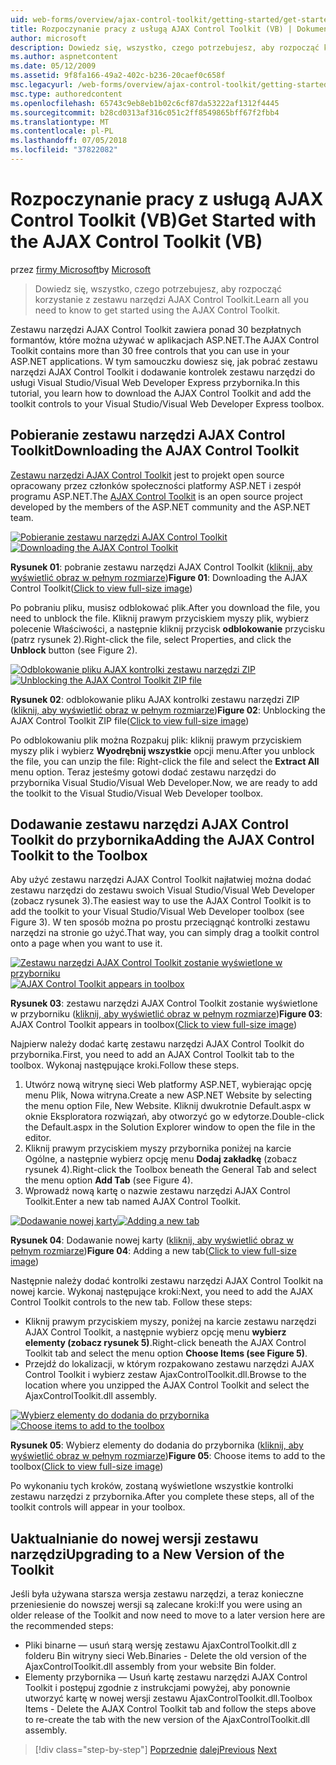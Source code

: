 ```yaml
---
uid: web-forms/overview/ajax-control-toolkit/getting-started/get-started-with-the-ajax-control-toolkit-vb
title: Rozpoczynanie pracy z usługą AJAX Control Toolkit (VB) | Dokumentacja firmy Microsoft
author: microsoft
description: Dowiedz się, wszystko, czego potrzebujesz, aby rozpocząć korzystanie z zestawu narzędzi AJAX Control Toolkit.
ms.author: aspnetcontent
ms.date: 05/12/2009
ms.assetid: 9f8fa166-49a2-402c-b236-20caef0c658f
msc.legacyurl: /web-forms/overview/ajax-control-toolkit/getting-started/get-started-with-the-ajax-control-toolkit-vb
msc.type: authoredcontent
ms.openlocfilehash: 65743c9eb8eb1b02c6cf87da53222af1312f4445
ms.sourcegitcommit: b28cd0313af316c051c2ff8549865bff67f2fbb4
ms.translationtype: MT
ms.contentlocale: pl-PL
ms.lasthandoff: 07/05/2018
ms.locfileid: "37822082"
---
```

<a name="get-started-with-the-ajax-control-toolkit-vb"></a><span data-ttu-id="fbd21-103">Rozpoczynanie pracy z usługą AJAX Control Toolkit (VB)</span><span class="sxs-lookup"><span data-stu-id="fbd21-103">Get Started with the AJAX Control Toolkit (VB)</span></span>
====================
<span data-ttu-id="fbd21-104">przez [firmy Microsoft](https://github.com/microsoft)</span><span class="sxs-lookup"><span data-stu-id="fbd21-104">by [Microsoft](https://github.com/microsoft)</span></span>

> <span data-ttu-id="fbd21-105">Dowiedz się, wszystko, czego potrzebujesz, aby rozpocząć korzystanie z zestawu narzędzi AJAX Control Toolkit.</span><span class="sxs-lookup"><span data-stu-id="fbd21-105">Learn all you need to know to get started using the AJAX Control Toolkit.</span></span>


<span data-ttu-id="fbd21-106">Zestawu narzędzi AJAX Control Toolkit zawiera ponad 30 bezpłatnych formantów, które można używać w aplikacjach ASP.NET.</span><span class="sxs-lookup"><span data-stu-id="fbd21-106">The AJAX Control Toolkit contains more than 30 free controls that you can use in your ASP.NET applications.</span></span> <span data-ttu-id="fbd21-107">W tym samouczku dowiesz się, jak pobrać zestawu narzędzi AJAX Control Toolkit i dodawanie kontrolek zestawu narzędzi do usługi Visual Studio/Visual Web Developer Express przybornika.</span><span class="sxs-lookup"><span data-stu-id="fbd21-107">In this tutorial, you learn how to download the AJAX Control Toolkit and add the toolkit controls to your Visual Studio/Visual Web Developer Express toolbox.</span></span>

## <a name="downloading-the-ajax-control-toolkit"></a><span data-ttu-id="fbd21-108">Pobieranie zestawu narzędzi AJAX Control Toolkit</span><span class="sxs-lookup"><span data-stu-id="fbd21-108">Downloading the AJAX Control Toolkit</span></span>

<span data-ttu-id="fbd21-109">[Zestawu narzędzi AJAX Control Toolkit](http://devexpress.com/act) jest to projekt open source opracowany przez członków społeczności platformy ASP.NET i zespół programu ASP.NET.</span><span class="sxs-lookup"><span data-stu-id="fbd21-109">The [AJAX Control Toolkit](http://devexpress.com/act) is an open source project developed by the members of the ASP.NET community and the ASP.NET team.</span></span>


<span data-ttu-id="fbd21-110">[![Pobieranie zestawu narzędzi AJAX Control Toolkit](get-started-with-the-ajax-control-toolkit-vb/_static/image1.jpg)](get-started-with-the-ajax-control-toolkit-vb/_static/image1.png)</span><span class="sxs-lookup"><span data-stu-id="fbd21-110">[![Downloading the AJAX Control Toolkit](get-started-with-the-ajax-control-toolkit-vb/_static/image1.jpg)](get-started-with-the-ajax-control-toolkit-vb/_static/image1.png)</span></span>

<span data-ttu-id="fbd21-111">**Rysunek 01**: pobranie zestawu narzędzi AJAX Control Toolkit ([kliknij, aby wyświetlić obraz w pełnym rozmiarze](get-started-with-the-ajax-control-toolkit-vb/_static/image2.png))</span><span class="sxs-lookup"><span data-stu-id="fbd21-111">**Figure 01**: Downloading the AJAX Control Toolkit([Click to view full-size image](get-started-with-the-ajax-control-toolkit-vb/_static/image2.png))</span></span>


<span data-ttu-id="fbd21-112">Po pobraniu pliku, musisz odblokować plik.</span><span class="sxs-lookup"><span data-stu-id="fbd21-112">After you download the file, you need to unblock the file.</span></span> <span data-ttu-id="fbd21-113">Kliknij prawym przyciskiem myszy plik, wybierz polecenie Właściwości, a następnie kliknij przycisk **odblokowanie** przycisku (patrz rysunek 2).</span><span class="sxs-lookup"><span data-stu-id="fbd21-113">Right-click the file, select Properties, and click the **Unblock** button (see Figure 2).</span></span>


<span data-ttu-id="fbd21-114">[![Odblokowanie pliku AJAX kontrolki zestawu narzędzi ZIP](get-started-with-the-ajax-control-toolkit-vb/_static/image2.jpg)](get-started-with-the-ajax-control-toolkit-vb/_static/image3.png)</span><span class="sxs-lookup"><span data-stu-id="fbd21-114">[![Unblocking the AJAX Control Toolkit ZIP file](get-started-with-the-ajax-control-toolkit-vb/_static/image2.jpg)](get-started-with-the-ajax-control-toolkit-vb/_static/image3.png)</span></span>

<span data-ttu-id="fbd21-115">**Rysunek 02**: odblokowanie pliku AJAX kontrolki zestawu narzędzi ZIP ([kliknij, aby wyświetlić obraz w pełnym rozmiarze](get-started-with-the-ajax-control-toolkit-vb/_static/image4.png))</span><span class="sxs-lookup"><span data-stu-id="fbd21-115">**Figure 02**: Unblocking the AJAX Control Toolkit ZIP file([Click to view full-size image](get-started-with-the-ajax-control-toolkit-vb/_static/image4.png))</span></span>


<span data-ttu-id="fbd21-116">Po odblokowaniu plik można Rozpakuj plik: kliknij prawym przyciskiem myszy plik i wybierz **Wyodrębnij wszystkie** opcji menu.</span><span class="sxs-lookup"><span data-stu-id="fbd21-116">After you unblock the file, you can unzip the file: Right-click the file and select the **Extract All** menu option.</span></span> <span data-ttu-id="fbd21-117">Teraz jesteśmy gotowi dodać zestawu narzędzi do przybornika Visual Studio/Visual Web Developer.</span><span class="sxs-lookup"><span data-stu-id="fbd21-117">Now, we are ready to add the toolkit to the Visual Studio/Visual Web Developer toolbox.</span></span>

## <a name="adding-the-ajax-control-toolkit-to-the-toolbox"></a><span data-ttu-id="fbd21-118">Dodawanie zestawu narzędzi AJAX Control Toolkit do przybornika</span><span class="sxs-lookup"><span data-stu-id="fbd21-118">Adding the AJAX Control Toolkit to the Toolbox</span></span>

<span data-ttu-id="fbd21-119">Aby użyć zestawu narzędzi AJAX Control Toolkit najłatwiej można dodać zestawu narzędzi do zestawu swoich Visual Studio/Visual Web Developer (zobacz rysunek 3).</span><span class="sxs-lookup"><span data-stu-id="fbd21-119">The easiest way to use the AJAX Control Toolkit is to add the toolkit to your Visual Studio/Visual Web Developer toolbox (see Figure 3).</span></span> <span data-ttu-id="fbd21-120">W ten sposób można po prostu przeciągnąć kontrolki zestawu narzędzi na stronie go użyć.</span><span class="sxs-lookup"><span data-stu-id="fbd21-120">That way, you can simply drag a toolkit control onto a page when you want to use it.</span></span>


<span data-ttu-id="fbd21-121">[![Zestawu narzędzi AJAX Control Toolkit zostanie wyświetlone w przyborniku](get-started-with-the-ajax-control-toolkit-vb/_static/image3.jpg)](get-started-with-the-ajax-control-toolkit-vb/_static/image5.png)</span><span class="sxs-lookup"><span data-stu-id="fbd21-121">[![AJAX Control Toolkit appears in toolbox](get-started-with-the-ajax-control-toolkit-vb/_static/image3.jpg)](get-started-with-the-ajax-control-toolkit-vb/_static/image5.png)</span></span>

<span data-ttu-id="fbd21-122">**Rysunek 03**: zestawu narzędzi AJAX Control Toolkit zostanie wyświetlone w przyborniku ([kliknij, aby wyświetlić obraz w pełnym rozmiarze](get-started-with-the-ajax-control-toolkit-vb/_static/image6.png))</span><span class="sxs-lookup"><span data-stu-id="fbd21-122">**Figure 03**: AJAX Control Toolkit appears in toolbox([Click to view full-size image](get-started-with-the-ajax-control-toolkit-vb/_static/image6.png))</span></span>


<span data-ttu-id="fbd21-123">Najpierw należy dodać kartę zestawu narzędzi AJAX Control Toolkit do przybornika.</span><span class="sxs-lookup"><span data-stu-id="fbd21-123">First, you need to add an AJAX Control Toolkit tab to the toolbox.</span></span> <span data-ttu-id="fbd21-124">Wykonaj następujące kroki.</span><span class="sxs-lookup"><span data-stu-id="fbd21-124">Follow these steps.</span></span>

1. <span data-ttu-id="fbd21-125">Utwórz nową witrynę sieci Web platformy ASP.NET, wybierając opcję menu Plik, Nowa witryna.</span><span class="sxs-lookup"><span data-stu-id="fbd21-125">Create a new ASP.NET Website by selecting the menu option File, New Website.</span></span> <span data-ttu-id="fbd21-126">Kliknij dwukrotnie Default.aspx w oknie Eksploratora rozwiązań, aby otworzyć go w edytorze.</span><span class="sxs-lookup"><span data-stu-id="fbd21-126">Double-click the Default.aspx in the Solution Explorer window to open the file in the editor.</span></span>
2. <span data-ttu-id="fbd21-127">Kliknij prawym przyciskiem myszy przybornika poniżej na karcie Ogólne, a następnie wybierz opcję menu **Dodaj zakładkę** (zobacz rysunek 4).</span><span class="sxs-lookup"><span data-stu-id="fbd21-127">Right-click the Toolbox beneath the General Tab and select the menu option **Add Tab** (see Figure 4).</span></span>
3. <span data-ttu-id="fbd21-128">Wprowadź nową kartę o nazwie zestawu narzędzi AJAX Control Toolkit.</span><span class="sxs-lookup"><span data-stu-id="fbd21-128">Enter a new tab named AJAX Control Toolkit.</span></span>


<span data-ttu-id="fbd21-129">[![Dodawanie nowej karty](get-started-with-the-ajax-control-toolkit-vb/_static/image4.jpg)](get-started-with-the-ajax-control-toolkit-vb/_static/image7.png)</span><span class="sxs-lookup"><span data-stu-id="fbd21-129">[![Adding a new tab](get-started-with-the-ajax-control-toolkit-vb/_static/image4.jpg)](get-started-with-the-ajax-control-toolkit-vb/_static/image7.png)</span></span>

<span data-ttu-id="fbd21-130">**Rysunek 04**: Dodawanie nowej karty ([kliknij, aby wyświetlić obraz w pełnym rozmiarze](get-started-with-the-ajax-control-toolkit-vb/_static/image8.png))</span><span class="sxs-lookup"><span data-stu-id="fbd21-130">**Figure 04**: Adding a new tab([Click to view full-size image](get-started-with-the-ajax-control-toolkit-vb/_static/image8.png))</span></span>


<span data-ttu-id="fbd21-131">Następnie należy dodać kontrolki zestawu narzędzi AJAX Control Toolkit na nowej karcie. Wykonaj następujące kroki:</span><span class="sxs-lookup"><span data-stu-id="fbd21-131">Next, you need to add the AJAX Control Toolkit controls to the new tab. Follow these steps:</span></span>

- <span data-ttu-id="fbd21-132">Kliknij prawym przyciskiem myszy, poniżej na karcie zestawu narzędzi AJAX Control Toolkit, a następnie wybierz opcję menu **wybierz elementy (zobacz rysunek 5)**.</span><span class="sxs-lookup"><span data-stu-id="fbd21-132">Right-click beneath the AJAX Control Toolkit tab and select the menu option **Choose Items (see Figure 5)**.</span></span>
- <span data-ttu-id="fbd21-133">Przejdź do lokalizacji, w którym rozpakowano zestawu narzędzi AJAX Control Toolkit i wybierz zestaw AjaxControlToolkit.dll.</span><span class="sxs-lookup"><span data-stu-id="fbd21-133">Browse to the location where you unzipped the AJAX Control Toolkit and select the AjaxControlToolkit.dll assembly.</span></span>


<span data-ttu-id="fbd21-134">[![Wybierz elementy do dodania do przybornika](get-started-with-the-ajax-control-toolkit-vb/_static/image5.jpg)](get-started-with-the-ajax-control-toolkit-vb/_static/image9.png)</span><span class="sxs-lookup"><span data-stu-id="fbd21-134">[![Choose items to add to the toolbox](get-started-with-the-ajax-control-toolkit-vb/_static/image5.jpg)](get-started-with-the-ajax-control-toolkit-vb/_static/image9.png)</span></span>

<span data-ttu-id="fbd21-135">**Rysunek 05**: Wybierz elementy do dodania do przybornika ([kliknij, aby wyświetlić obraz w pełnym rozmiarze](get-started-with-the-ajax-control-toolkit-vb/_static/image10.png))</span><span class="sxs-lookup"><span data-stu-id="fbd21-135">**Figure 05**: Choose items to add to the toolbox([Click to view full-size image](get-started-with-the-ajax-control-toolkit-vb/_static/image10.png))</span></span>


<span data-ttu-id="fbd21-136">Po wykonaniu tych kroków, zostaną wyświetlone wszystkie kontrolki zestawu narzędzi z przybornika.</span><span class="sxs-lookup"><span data-stu-id="fbd21-136">After you complete these steps, all of the toolkit controls will appear in your toolbox.</span></span>

## <a name="upgrading-to-a-new-version-of-the-toolkit"></a><span data-ttu-id="fbd21-137">Uaktualnianie do nowej wersji zestawu narzędzi</span><span class="sxs-lookup"><span data-stu-id="fbd21-137">Upgrading to a New Version of the Toolkit</span></span>

<span data-ttu-id="fbd21-138">Jeśli była używana starsza wersja zestawu narzędzi, a teraz konieczne przeniesienie do nowszej wersji są zalecane kroki:</span><span class="sxs-lookup"><span data-stu-id="fbd21-138">If you were using an older release of the Toolkit and now need to move to a later version here are the recommended steps:</span></span>

- <span data-ttu-id="fbd21-139">Pliki binarne — usuń starą wersję zestawu AjaxControlToolkit.dll z folderu Bin witryny sieci Web.</span><span class="sxs-lookup"><span data-stu-id="fbd21-139">Binaries - Delete the old version of the AjaxControlToolkit.dll assembly from your website Bin folder.</span></span>
- <span data-ttu-id="fbd21-140">Elementy przybornika — Usuń kartę zestawu narzędzi AJAX Control Toolkit i postępuj zgodnie z instrukcjami powyżej, aby ponownie utworzyć kartę w nowej wersji zestawu AjaxControlToolkit.dll.</span><span class="sxs-lookup"><span data-stu-id="fbd21-140">Toolbox Items - Delete the AJAX Control Toolkit tab and follow the steps above to re-create the tab with the new version of the AjaxControlToolkit.dll assembly.</span></span>

> [!div class="step-by-step"]
> <span data-ttu-id="fbd21-141">[Poprzednie](creating-a-custom-ajax-control-toolkit-control-extender-cs.md)
> [dalej](using-ajax-control-toolkit-controls-and-control-extenders-vb.md)</span><span class="sxs-lookup"><span data-stu-id="fbd21-141">[Previous](creating-a-custom-ajax-control-toolkit-control-extender-cs.md)
[Next](using-ajax-control-toolkit-controls-and-control-extenders-vb.md)</span></span>
